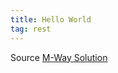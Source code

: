 ```yaml
---
title: Hello World
tag: rest
---
```


Source [M-Way Solution](https://blog.mwaysolutions.com/2014/06/05/10-best-practices-for-better-restful-api/)

